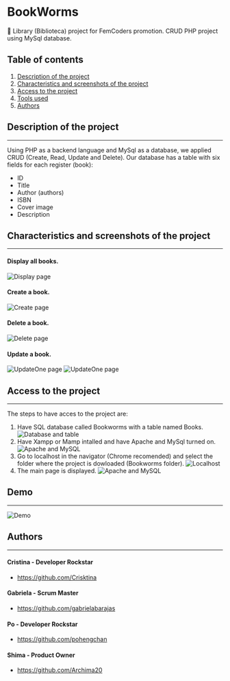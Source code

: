 # BookWorms

:closed_book: Library (Biblioteca) project for FemCoders promotion. CRUD PHP project using MySql database.

## Table of contents

1. [Description of the project](#Description-of-the-project)
2. [Characteristics and screenshots of the project](#Characteristics)
3. [Access to the project](#Access)
4. [Tools used](#Tools-used)
5. [Authors](#Authors)

## Description of the project
***
Using PHP as a backend language and MySql as a database, we applied CRUD (Create, Read, Update and Delete). Our database has a table with six fields for each register (book):
* ID
* Title
* Author (authors)
* ISBN
* Cover image
* Description
## Characteristics and screenshots of the project
***
#### Display all books.
![Display page](./assets/images/bookspage.png "Display page look and feel")
#### Create a book.
![Create page](./assets/images/createbook.png "Create page look and feel")
#### Delete a  book. 
![Delete page](./assets/images/deletebook.png "Delete page look and feel")
#### Update a book. 
![UpdateOne page](./assets/images/Update-one.png "Update page look and feel")
![UpdateOne page](./assets/images/Update-two.png "Update page look and feel")
## Access to the project
***
The steps to have acces to the project are:
1. Have SQL database called Bookworms with a table named Books.
![Database and table](./assets/images/database-table.png "Database and table required")
2. Have Xampp or Mamp intalled and have Apache and MySql turned on.
![Apache and MySQL](./assets/images/apache-mysql.png "Apache and my SQL required")
3. Go to localhost in the navigator (Chrome recomended) and select the folder where the project is dowloaded (Bookworms folder).
![Localhost](./assets/images/localhost.png "Localhost")
4. The main page is displayed.
![Apache and MySQL](./assets/images/bookspage.png "Main page")

## Demo
***
![Demo](./assets/images/bookwormsdemo.gif "Demo")

## Authors
***
####  Cristina - Developer Rockstar
* https://github.com/Crisktina
#### Gabriela - Scrum Master
* https://github.com/gabrielabarajas
#### Po - Developer Rockstar
* https://github.com/pohengchan
#### Shima - Product Owner
* https://github.com/Archima20
